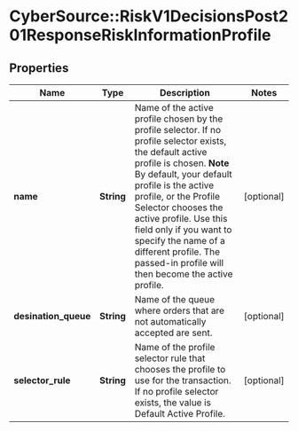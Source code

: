 # CyberSource::RiskV1DecisionsPost201ResponseRiskInformationProfile

## Properties
Name | Type | Description | Notes
------------ | ------------- | ------------- | -------------
**name** | **String** | Name of the active profile chosen by the profile selector. If no profile selector exists, the default active profile is chosen.  **Note** By default, your default profile is the active profile, or the Profile Selector chooses the active profile. Use this field only if you want to specify the name of a different profile. The passed-in profile will then become the active profile.  | [optional] 
**desination_queue** | **String** | Name of the queue where orders that are not automatically accepted are sent.  | [optional] 
**selector_rule** | **String** | Name of the profile selector rule that chooses the profile to use for the transaction. If no profile selector exists, the value is Default Active Profile.  | [optional] 


